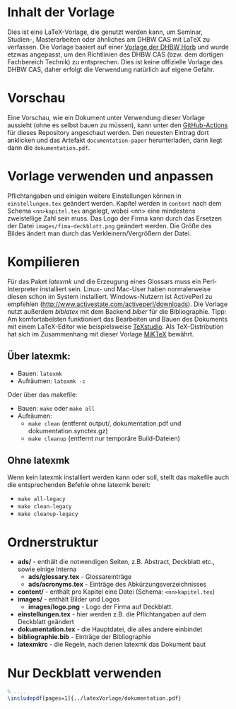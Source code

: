 # Inhalt der Vorlage
Dies ist eine LaTeX-Vorlage, die genutzt werden kann, um Seminar, Studien-, Masterarbeiten oder ähnliches am DHBW CAS mit LaTeX zu verfassen. Die Vorlage basiert auf einer [Vorlage der DHBW Horb](https://github.com/dhbw-horb/latexVorlage) und wurde etzwas angepasst, um den Richtlinien des DHBW CAS (bzw. dem dortigen Fachbereich Technik) zu entsprechen. Dies ist keine offizielle Vorlage des DHBW CAS, daher erfolgt die Verwendung natürlich auf eigene Gefahr.

# Vorschau
Eine Vorschau, wie ein Dokument unter Verwendung dieser Vorlage aussieht (ohne es selbst bauen zu müssen), kann unter den [GitHub-Actions](https://github.com/maxkde/latextemplate-dhbwcas/actions) für dieses Repository angeschaut werden. Den neuesten Eintrag dort anklicken und das Artefakt `documentation-paper` herunterladen, darin liegt dann die `dokumentation.pdf`.

# Vorlage verwenden und anpassen
Pflichtangaben und einigen weitere Einstellungen können in `einstellungen.tex` geändert werden. Kapitel werden in `content` nach dem Schema `<nn>kapitel.tex` angelegt, wobei &lt;nn&gt; eine mindestens zweistellige Zahl sein muss. Das Logo der Firma kann durch das Ersetzen der Datei `images/fima-deckblatt.png` geändert werden. Die Größe des Bildes ändert man durch das Verkleinern/Vergrößern der Datei.

# Kompilieren
Für das Paket _latexmk_ und die Erzeugung eines Glossars muss ein Perl-Interpreter installiert sein. Linux- und Mac-User haben normalerweise diesen schon im System installiert. Windows-Nutzern ist ActivePerl zu empfehlen (http://www.activestate.com/activeperl/downloads). Die Vorlage nutzt außerdem _biblatex_ mit dem Backend _biber_ für die Bibliographie. 
Tipp: Am komfortabelsten funktioniert das Bearbeiten und Bauen des Dokuments mit einem LaTeX-Editor wie beispielsweise [TeXstudio](https://www.texstudio.org/). Als TeX-Distribution hat sich im Zusammenhang mit dieser Vorlage [MiKTeX](https://miktex.org/) bewährt.

## Über latexmk:
* Bauen: `latexmk`
* Aufräumen: `latexmk -c`

Oder über das makefile:
* Bauen: `make` oder `make all`
* Aufräumen:
  * `make clean` (entfernt output/, dokumentation.pdf und dokumentation.synctex.gz)
  * `make cleanup` (entfernt nur temporäre Build-Dateien)

## Ohne latexmk
Wenn kein latexmk installiert werden kann oder soll, stellt das makefile auch die entsprechenden Befehle ohne latexmk bereit: 
* `make all-legacy`
* `make clean-legacy`
* `make cleanup-legacy`

# Ordnerstruktur
* **ads/** - enthält die notwendigen Seiten, z.B. Abstract, Deckblatt etc., sowie einige Interna
	* **ads/glossary.tex** - Glossareinträge
	* **ads/acronyms.tex** - Einträge des Abkürzungsverzeichnisses
* **content/** - enthält pro Kapitel eine Datei (Schema: `<nn>kapitel.tex`)
* **images/** - enthält Bilder und Logos
	* **images/logo.png** - Logo der Firma auf Deckblatt.
* **einstellungen.tex** - hier werden z.B. die Pflichtangaben auf dem Deckblatt geändert
* **dokumentation.tex** - die Hauptdatei, die alles andere einbindet
* **bibliographie.bib** - Einträge der Bibliographie
* **latexmkrc** - die Regeln, nach denen latexmk das Dokument baut

# Nur Deckblatt verwenden
```latex
% .....
\includepdf[pages=1]{../latexVorlage/dokumentation.pdf}
```
